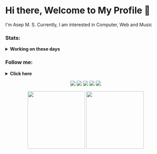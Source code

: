 # Hi there, Welcome to My Profile 👋

I'm Asep M. S. Currently, I am interested in Computer, Web and Music

### Stats:
<details>
 <summary><strong>Working on these days</strong></summary>
    - 💻 I’m currently learning Python and C/C++ </br>
    - 📫 How to reach me: <a href="asepmsholeh@gmail.com">Email me!</a>  </br>
    - 💬 Ask me about anything.</br>
    - 😄 Pronouns: He/Him </br>
</details>

### Follow me:
<details>
 <summary><strong>Click here</strong></summary>
  <a href="https://github.com/asepms92">
   <img width="30" alt="GitHub profile" src="https://cdn.jsdelivr.net/npm/simple-icons@v3/icons/github.svg">
  </a>
  <a href="https://twitter.com/asepmscom">
   <img width="30" alt="Twitter profile" src="https://cdn.jsdelivr.net/npm/simple-icons@v3/icons/twitter.svg">
  </a>
  <a href="mailto:asepmsholeh@gmail.com">
   <img width="30" alt="Gmail" src="https://cdn.jsdelivr.net/npm/simple-icons@v3/icons/gmail.svg">
  </a>
  <a href="https://soundcloud.com/asepmscom">
   <img width="30" alt="SoundCloud profile" src="https://cdn.jsdelivr.net/npm/simple-icons@v3/icons/soundcloud.svg">
  </a>
</details>

<p align="center">
  <img src="https://img.shields.io/badge/OS-MacOS-red?&logo=apple"/>
  <img src="https://img.shields.io/badge/OS-Linux-yellow?&logo=linux"/>
  <img src="https://img.shields.io/badge/OS-Windows-blue?&logo=windows"/>
  <img src="https://img.shields.io/badge/Code-Python-purple?&logo=python"/>
  <img src="https://img.shields.io/badge/Code-C/C++-black?&logo=c"/>
</p>

<p align="center">
	<img src="https://github-readme-stats.vercel.app/api?username=asepms92&theme=vision-friendly-dark&include_all_commits=true&count_private=false&layout=compact" height=180/>
	<img src="https://github-readme-stats.vercel.app/api/top-langs/?username=asepms92&theme=vision-friendly-dark&include_all_commits=true&count_private=false&layout=compact" height=180/>
</p>
